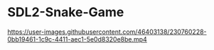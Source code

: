 # SDL2-Snake-Game


https://user-images.githubusercontent.com/46403138/230760228-0bb19461-1c9c-4411-aec1-5e0d8320e8be.mp4

